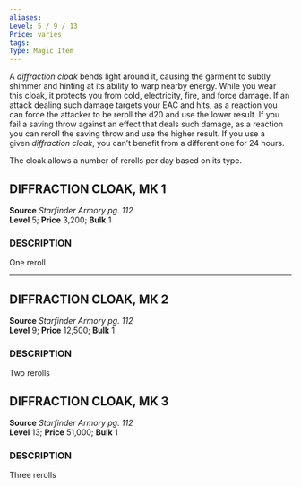 ```yaml
---
aliases: 
Level: 5 / 9 / 13
Price: varies
tags: 
Type: Magic Item
---
```

A _diffraction cloak_ bends light around it, causing the garment to subtly shimmer and hinting at its ability to warp nearby energy. While you wear this cloak, it protects you from cold, electricity, fire, and force damage. If an attack dealing such damage targets your EAC and hits, as a reaction you can force the attacker to be reroll the d20 and use the lower result. If you fail a saving throw against an effect that deals such damage, as a reaction you can reroll the saving throw and use the higher result. If you use a given _diffraction cloak_, you can’t benefit from a different one for 24 hours.  
  
The cloak allows a number of rerolls per day based on its type.  

## DIFFRACTION CLOAK, MK 1

**Source** _Starfinder Armory pg. 112_  
**Level** 5; **Price** 3,200; **Bulk** 1

### DESCRIPTION

One reroll

---

## DIFFRACTION CLOAK, MK 2

**Source** _Starfinder Armory pg. 112_  
**Level** 9; **Price** 12,500; **Bulk** 1

### DESCRIPTION

Two rerolls

## DIFFRACTION CLOAK, MK 3

**Source** _Starfinder Armory pg. 112_  
**Level** 13; **Price** 51,000; **Bulk** 1

### DESCRIPTION

Three rerolls